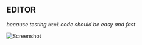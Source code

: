 ## EDITOR

*because testing `html` code should be easy and fast*


![Screenshot](https://imagesht.ml/editor/screenshot.png)
